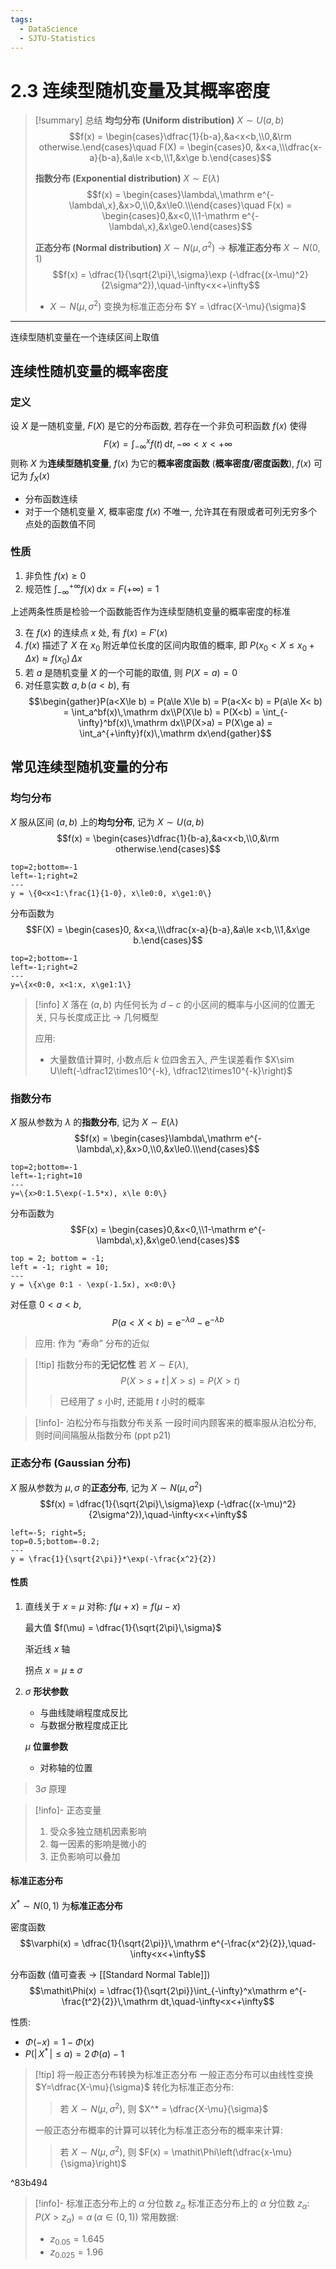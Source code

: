 ```yaml
---
tags:
  - DataScience
  - SJTU-Statistics
---
```

2.3 连续型随机变量及其概率密度
===
> [!summary] 总结
> **均匀分布 (Uniform distribution)** $X\sim U(a,b)$
> $$f(x) = \begin{cases}\dfrac{1}{b-a},&a<x<b,\\0,&\rm otherwise.\end{cases}\quad F(X) = \begin{cases}0, &x<a,\\\dfrac{x-a}{b-a},&a\le x<b,\\1,&x\ge b.\end{cases}$$
> 
> **指数分布 (Exponential distribution)** $X\sim E(\lambda)$
> $$f(x) = \begin{cases}\lambda\,\mathrm e^{-\lambda\,x},&x>0,\\0,&x\le0.\\\end{cases}\quad F(x) = \begin{cases}0,&x<0,\\1-\mathrm e^{-\lambda\,x},&x\ge0.\end{cases}$$
> 
> **正态分布 (Normal distribution)** $X\sim N(\mu, \sigma^2)$ -> **标准正态分布** $X\sim N(0, 1)$
> $$f(x) = \dfrac{1}{\sqrt{2\pi}\,\sigma}\exp (-\dfrac{(x-\mu)^2}{2\sigma^2}),\quad-\infty<x<+\infty$$
> - $X\sim N(\mu, \sigma^2)$ 变换为标准正态分布 $Y = \dfrac{X-\mu}{\sigma}$

***

连续型随机变量在一个连续区间上取值
## 连续性随机变量的概率密度
### 定义
设 $X$ 是⼀随机变量, $F(X)$ 是它的分布函数, 若存在一个非负可积函数 $f(x)$ 使得
$$F(x) = \int_{-\infty}^xf(t)\,\mathrm dt,-\infty<x<+\infty$$
则称 $X$ 为**连续型随机变量**, $f(x)$ 为它的**概率密度函数** (**概率密度/密度函数**), $f(x)$ 可记为 $f_X(x)$
- 分布函数连续
- 对于一个随机变量 $X$, 概率密度 $f(x)$ 不唯一, 允许其在有限或者可列无穷多个点处的函数值不同
### 性质
1. 非负性 $f(x)\ge0$
2. 规范性 $\displaystyle \int_{-\infty}^{+\infty}f(x)\,\mathrm dx = F(+\infty) = 1$

上述两条性质是检验⼀个函数能否作为连续型随机变量的概率密度的标准

3. 在 $f(x)$ 的连续点 $x$ 处, 有 $f(x) = F'(x)$
4. $f(x)$ 描述了 $X$ 在 $x_0$ 附近单位长度的区间内取值的概率, 即 $P(x_0<X\le x_0+\Delta x)\approx f(x_0)\,\Delta x$
5. 若 $a$ 是随机变量 $X$ 的⼀个可能的取值, 则 $P(X = a) = 0$
6. 对任意实数 $a,b\,(a<b)$, 有
   $$\begin{gather}P(a<X\le b) = P(a\le X\le b) = P(a<X< b) = P(a\le X< b) = \int_a^bf(x)\,\mathrm dx\\P(X\le b) = P(X<b) = \int_{-\infty}^bf(x)\,\mathrm dx\\P(X>a) = P(X\ge a) = \int_a^{+\infty}f(x)\,\mathrm dx\end{gather}$$
   $$$$
## 常见连续型随机变量的分布
### 均匀分布
$X$ 服从区间 $(a,b)$ 上的**均匀分布**, 记为 $X\sim U(a,b)$
$$f(x) = \begin{cases}\dfrac{1}{b-a},&a<x<b,\\0,&\rm otherwise.\end{cases}$$
```desmos-graph
top=2;bottom=-1
left=-1;right=2
---
y = \{0<x<1:\frac{1}{1-0}, x\le0:0, x\ge1:0\}
```
分布函数为
$$F(X) = \begin{cases}0, &x<a,\\\dfrac{x-a}{b-a},&a\le x<b,\\1,&x\ge b.\end{cases}$$
```desmos-graph
top=2;bottom=-1
left=-1;right=2
---
y=\{x<0:0, x<1:x, x\ge1:1\}
```
> [!info]
> $X$ 落在 $(a,b)$ 内任何长为 $d-c$ 的小区间的概率与小区间的位置无关, 只与长度成正比 -> 几何概型
> 
> 应用:
> - 大量数值计算时, 小数点后 $k$ 位四舍五入, 产生误差看作 $X\sim U\left(-\dfrac12\times10^{-k}, \dfrac12\times10^{-k}\right)$
### 指数分布
$X$ 服从参数为 $\lambda$ 的**指数分布**, 记为 $X\sim E(\lambda)$
$$f(x) = \begin{cases}\lambda\,\mathrm e^{-\lambda\,x},&x>0,\\0,&x\le0.\\\end{cases}$$
```desmos-graph
top=2;bottom=-1
left=-1;right=10
---
y=\{x>0:1.5\exp(-1.5*x), x\le 0:0\}
```

分布函数为
$$F(x) = \begin{cases}0,&x<0,\\1-\mathrm e^{-\lambda\,x},&x\ge0.\end{cases}$$
```desmos-graph
top = 2; bottom = -1;
left = -1; right = 10;
---
y = \{x\ge 0:1 - \exp(-1.5x), x<0:0\}
```
对任意 $0<a<b$,
$$P(a<X<b) = \mathrm e^{-\lambda a} - \mathrm e^{-\lambda b}$$
> 应用: 作为 “寿命” 分布的近似

> [!tip] 指数分布的**无记忆性**
> 若 $X\sim E(\lambda)$, 
> $$P(X>s+t\,|\,X>s) = P(X>t)$$
> > 已经用了 $s$ 小时, 还能用 $t$ 小时的概率

> [!info]- 泊松分布与指数分布关系
> 一段时间内顾客来的概率服从泊松分布, 则时间间隔服从指数分布 (ppt p21)
### 正态分布 (Gaussian 分布)
$X$ 服从参数为 $\mu,\sigma$ 的**正态分布**, 记为 $X\sim N(\mu, \sigma^2)$
$$f(x) = \dfrac{1}{\sqrt{2\pi}\,\sigma}\exp (-\dfrac{(x-\mu)^2}{2\sigma^2}),\quad-\infty<x<+\infty$$
```desmos-graph
left=-5; right=5;
top=0.5;bottom=-0.2;
---
y = \frac{1}{\sqrt{2\pi}}*\exp(-\frac{x^2}{2})
```
#### 性质
1. 直线关于 $x=\mu$ 对称: $f(\mu + x) = f(\mu - x)$

   最大值 $f(\mu) = \dfrac{1}{\sqrt{2\pi}\,\sigma}$

   渐近线 $x$ 轴

   拐点 $x=\mu\pm\sigma$
2. $\sigma$ **形状参数**
    - 与曲线陡峭程度成反比
    - 与数据分散程度成正比

   $\mu$ **位置参数**
	- 对称轴的位置

> $3\sigma$ 原理

> [!info]- 正态变量
> 1. 受众多独立随机因素影响
> 2. 每一因素的影响是微小的
> 3. 正负影响可以叠加


#### 标准正态分布
$X^*\sim N(0,1)$ 为**标准正态分布**

密度函数
$$\varphi(x) = \dfrac{1}{\sqrt{2\pi}}\,\mathrm e^{-\frac{x^2}{2}},\quad-\infty<x<+\infty$$

分布函数 (值可查表 -> [[Standard Normal Table]])
$$\mathit\Phi(x) = \dfrac{1}{\sqrt{2\pi}}\int_{-\infty}^x\mathrm e^{-\frac{t^2}{2}}\,\mathrm dt,\quad-\infty<x<+\infty$$

性质: 
- $\mathit\Phi(-x) = 1-\mathit\Phi(x)$
- $P(|\,X^*\,|\le a) = 2\,\mathit\Phi(a)-1$

> [!tip] 将一般正态分布转换为标准正态分布
> 一般正态分布可以由线性变换 $Y=\dfrac{X-\mu}{\sigma}$ 转化为标准正态分布:
> > 若 $X\sim N(\mu, \sigma^2)$, 则 $X^* = \dfrac{X-\mu}{\sigma}$
> 
> 一般正态分布概率的计算可以转化为标准正态分布的概率来计算:
> > 若 $X\sim N(\mu, \sigma^2)$, 则 $F(x) = \mathit\Phi\left(\dfrac{x-\mu}{\sigma}\right)$

^83b494


> [!info]- 标准正态分布上的 $\alpha$ 分位数 $z_\alpha$
> 标准正态分布上的 $\alpha$ 分位数 $z_\alpha$: $P(X>z_\alpha) = \alpha\,(\alpha \in (0,1))$
> 常用数据:
> - $z_{0.05} = 1.645$
> - $z_{0.025} = 1.96$
